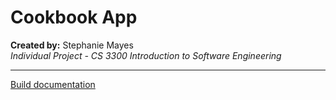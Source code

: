 # Cookbook App
**Created by:** Stephanie Mayes  
*Individual Project - CS 3300 Introduction to Software Engineering*  

***

[Build documentation](cookbookApp_documentation.docx)
